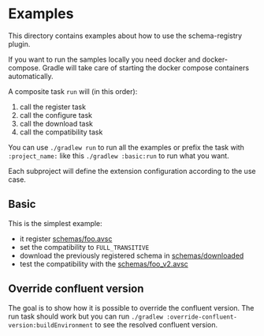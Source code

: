 # Examples
This directory contains examples about how to use the schema-registry plugin.

If you want to run the samples locally you need docker and docker-compose.
Gradle will take care of starting the docker compose containers automatically.

A composite task `run` will (in this order):
1. call the register task
2. call the configure task
3. call the download task
4. call the compatibility task

You can use `./gradlew run` to run all the examples 
or prefix the task with `:project_name:` like this `./gradlew :basic:run` to run what you want.

Each subproject will define the extension configuration according to the use case.

## Basic
This is the simplest example:
* it register [schemas/foo.avsc]()
* set the compatibility to `FULL_TRANSITIVE`
* download the previously registered schema in [schemas/downloaded](schemas/downloaded)
* test the compatibility with the [schemas/foo_v2.avsc](schemas/foo_v2.avsc) 

## Override confluent version
The goal is to show how it is possible to override the confluent version.
The run task should work but you can run `./gradlew :override-confluent-version:buildEnvironment` to see the resolved confluent version.
